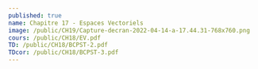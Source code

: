 ```yaml
---
published: true
name: Chapitre 17 - Espaces Vectoriels
image: /public/CH19/Capture-decran-2022-04-14-a-17.44.31-768x760.png
cours: /public/CH18/EV.pdf
TD: /public/CH18/BCPST-2.pdf
TDcor: /public/CH18/BCPST-3.pdf
---
```

